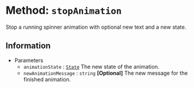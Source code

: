 # Method: `stopAnimation`

Stop a running spinner animation with optional new text and a new state.

## Information

-   Parameters
    -   `animationState` : [`State`](../enums/State.md) The new state of the animation.
    -   `newAnimationMessage` : `string` **[Optional]** The new message for the finished animation.
